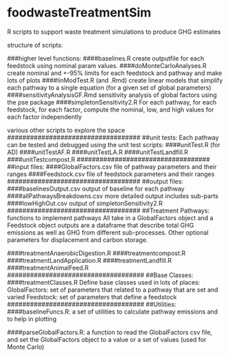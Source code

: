 # foodwasteTreatmentSim
R scripts to support waste treatment simulations to produce GHG estimates

structure of scripts:


###higher level functions:
####baselines.R
create outputfile for each feedstock using nominal param values.
####doMonteCarloAnalyses.R
create nominal and +-95% limits for each feedstock and pathway and make lots of plots
####linModTest.R (and .Rmd)
create linear models that simplify each pathway to a single equation (for a given set of global parameters)
####sensitivityAnalysisGF.Rmd
sensitivity analysis of global factors using the pse package
####simpletonSensitivity2.R
For each pathway, for each feedstock, for each factor, compute the nominal, low, and high values for each factor independently

various other scripts to explore the space
###################################
##unit tests:
Each pathway can be tested and debugged using the unit test scripts:
####unitTest.R (for AD)
####unitTestAF.R
####unitTestLA.R
####unitTestLandfill.R
####unitTestcompost.R
###################################
##input files:
####GlobalFactors.csv
file of pathway parameters and their ranges
####Feedstock.csv
file of feedstock parameters and their ranges
###################################
##output files:
####baselinesOutput.csv
output of baseline for each pathway
####allPathwaysBreakdowns.csv
more detailed output includes sub-parts
####lowHighOut.csv
output of simpletonSensitivity2.R
###################################
##Treatment Pathways:  functions to implement pathways
All take in a GlobalFactors object and a Feedstock object
outputs are a dataframe that describe total GHG emissions as well as GHG from different sub-processes. 
Other optional parameters for displacement and carbon storage.

####treatmentAnaerobicDigestion.R
####treatmentcompost.R
####treatmentLandApplication.R
####treatmentLandfill.R
####treatmentAnimalFeed.R
####################################
##Base Classes:
####treatmentClasses.R
    Define base classes used in lots of places:
        GlobalFactors: set of parameters that related to a pathway that are set and varied
        Feedstock: set of parameters that define a feedstock
####################################
##Utilities:
####baselineFuncs.R:
    a set of utilities to calculate pathway emissions and to help in plotting
    
####parseGlobalFactors.R:
    a function to read the GlobalFactors csv file, and set the GlobalFactors object to a value or a set of values (used for Monte Carlo)
